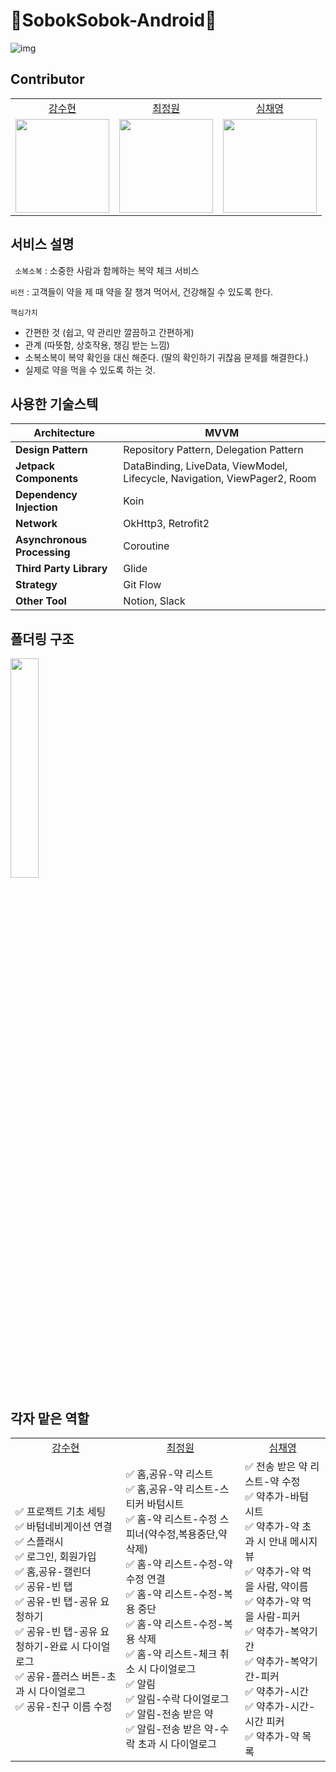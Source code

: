 # 💊SobokSobok-Android💊

![img](https://www.notion.so/image/https%3A%2F%2Fs3-us-west-2.amazonaws.com%2Fsecure.notion-static.com%2Fd61696f0-027d-4467-a1f0-db3a3cb0e1b5%2FApp_icon.png?table=block&id=ef067ba7-ac7d-4f13-950b-0c68c2e91a6e&spaceId=aa0aaf11-e668-4c68-b9d3-f30c4b566991&width=2000&userId=223d637f-7cab-47c8-b165-f41ea99f4cb7&cache=v2)

## Contributor

<table align="center">
  <tr align="center">
    <td><a href="https://github.com/onpyeong">강수현</a></td>
    <td><a href="https://github.com/garden0401">최정원</a></td>
    <td><a href="https://github.com/visionWWW">심채영</a></td>
  </tr>
  <tr align="center">
    <td><img src="https://github.com/onpyeong.png" width="150"></td>
    <td><img src="https://github.com/garden0401.png" width="150"></td>
    <td><img src="https://github.com/visionWWW.png" width="150"></td>
  </tr>
</table>

## 서비스 설명
` 소복소복` : 소중한 사람과 함께하는 복약 체크 서비스

`비전` : 고객들이 약을 제 때 약을 잘 챙겨 먹어서, 건강해질 수 있도록 한다.

`핵심가치` 

- 간편한 것 (쉽고, 약 관리만 깔끔하고 간편하게)
- 관계 (따뜻함, 상호작용, 챙김 받는 느낌)
- 소복소복이 복약 확인을 대신 해준다. (딸의 확인하기 귀찮음 문제를 해결한다.)
- 실제로 약을 먹을 수 있도록 하는 것.

## 사용한 기술스텍

| **Architecture**            | MVVM                                                         |
| --------------------------- | ------------------------------------------------------------ |
| **Design Pattern**          | Repository Pattern, Delegation Pattern                       |
| **Jetpack Components**      | DataBinding, LiveData, ViewModel, Lifecycle, Navigation, ViewPager2, Room |
| **Dependency Injection**    | Koin                                                         |
| **Network**                 | OkHttp3, Retrofit2                                           |
| **Asynchronous Processing** | Coroutine                                                    |
| **Third Party Library**     | Glide                                                        |
| **Strategy**                | Git Flow                                                     |
| **Other Tool**              | Notion, Slack                                                |

## 폴더링 구조

<p float="left">
<img src= https://user-images.githubusercontent.com/49150980/148904533-22916e4c-22da-4b38-a665-b0106a6d8f4d.png width="30%" height="30%">
</p>


## 각자 맡은 역할

<table align="center">
  <tr align="center">
    <td><a href="https://github.com/onpyeong">강수현</a></td>
    <td><a href="https://github.com/garden0401">최정원</a></td>
    <td><a href="https://github.com/visionWWW">심채영</a></td>
  </tr>
  <tr align="left">
    <td>
      ✅ 프로젝트 기초 세팅<br>
      ✅ 바텀네비게이션 연결<br>
      ✅ 스플래시<br>  
      ✅ 로그인, 회원가입<br>   
      ✅ 홈,공유-캘린더 <br>  
      ✅ 공유-빈 탭<br> 
      ✅ 공유-빈 탭-공유 요청하기<br> 
      ✅ 공유-빈 탭-공유 요청하기-완료 시 다이얼로그<br> 
      ✅ 공유-플러스 버튼-초과 시 다이얼로그<br> 
      ✅ 공유-친구 이름 수정<br> 
    </td>
    <td>
     	✅ 홈,공유-약 리스트<br> 
      ✅ 홈,공유-약 리스트-스티커 바텀시트<br>
      ✅ 홈-약 리스트-수정 스피너(약수정,복용중단,약삭제)<br>
      ✅ 홈-약 리스트-수정-약 수정 연결<br>
      ✅ 홈-약 리스트-수정-복용 중단<br> 
      ✅ 홈-약 리스트-수정-복용 삭제<br> 
      ✅ 홈-약 리스트-체크 취소 시 다이얼로그<br>
      ✅ 알림<br> 
      ✅ 알림-수락 다이얼로그<br> 
      ✅ 알림-전송 받은 약<br> 
      ✅ 알림-전송 받은 약-수락 초과 시 다이얼로그<br>   
    </td>
    <td>
      ✅ 전송 받은 약 리스트-약 수정<br>
      ✅ 약추가-바텀 시트<br>
      ✅ 약추가-약 초과 시 안내 메시지 뷰<br>
      ✅ 약추가-약 먹을 사람, 약이름<br>
      ✅ 약추가-약 먹을 사람-피커<br>
      ✅ 약추가-복약기간<br>
      ✅ 약추가-복약기간-피커<br>
      ✅ 약추가-시간<br>
      ✅ 약추가-시간-시간 피커<br>
      ✅ 약추가-약 목록<br> 
    </td>
  </tr>
</table>

